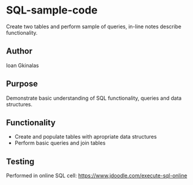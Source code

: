 # SQL-sample-code
Create two tables and perform sample of queries, in-line notes describe functionality.

## Author
Ioan Gkinalas

## Purpose
Demonstrate basic understanding of SQL functionality, queries and data structures.

## Functionality
- Create and populate tables with apropriate data structures
- Perform basic queries and join tables

## Testing
Performed in online SQL cell: https://www.jdoodle.com/execute-sql-online
